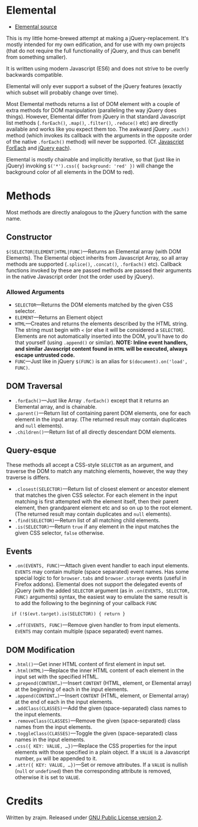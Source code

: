 # Elemental

* [Elemental source]

This is my little home-brewed attempt at making a jQuery-replacement. It's
mostly intended for my own edification, and for use with my own projects (that
do not require the full functionality of jQuery, and thus can benefit from
something smaller).

It is written using modern Javascript (ES6) and does not strive to be overly
backwards compatible.

Elemental will only ever support a subset of the jQuery features (exactly which
subset will probably change over time).

Most Elemental methods returns a list of DOM element with a couple of extra
methods for DOM manipulation (paralleling the way jQuery does things). However,
Elemental differ from jQuery in that standard Javascript list methods
(`.forEach()`, `.map()`, `.filter()`, `.reduce()` etc) are directly available
and works like you expect them too. The awkward jQuery `.each()` method (which
invokes its callback with the arguments in the opposite order of the native
`.forEach()` method) will never be supported. (Cf. [Javascript ForEach] and
[jQuery each]).

Elemental is mostly chainable and implicitly iterative, so that (just like in
jQuery) invoking `$('*').css({ background: 'red' })` will change the background
color of all elements in the DOM to red).


# Methods

Most methods are directly analogous to the jQuery function with the same name.


## Constructor

`$(SELECTOR|ELEMENT|HTML|FUNC)`—Returns an Elemental array (with DOM Elements).
The Elemental object inherits from Javascript Array, so all array methods are
supported (`.splice()`, `.concat()`, `.forEach()` etc). Callback functions
invoked by these are passed methods are passed their arguments in the native
Javascript order (not the order used by jQuery).


### Allowed Arguments

* `SELECTOR`—Returns the DOM elements matched by the given CSS selector.
* `ELEMENT`—Returns an Element object
* `HTML`—Creates and returns the elements described by the HTML string. The
  string must begin with `<` (or else it will be considered a `SELECTOR`).
  Elements are not automatically inserted into the DOM, you'll have to do that
  yourself (using `.append()` or similar). **NOTE: Inline event handlers, and
  similar Javascript content found in `HTML` will be executed, always escape
  untrusted code.**
* `FUNC`—Just like in jQuery `$(FUNC)` is an alias for `$(document).on('load',
  FUNC)`.


## DOM Traversal

* `.forEach()`—Just like Array `.forEach()` except that it returns an Elemental
  array, and is chainable.
* `.parent()`—Return list of containing parent DOM elements, one for each
  element in the input array. (The returned result may contain duplicates and
  `null` elements).
* `.children()`—Return list of all directly descendant DOM elements.


## Query-esque

These methods all accept a CSS-style `SELECTOR` as an argument, and traverse
the DOM to match any matching elements, however, the way they traverse is
differs.

* `.closest(SELECTOR)`—Return list of closest element or ancestor element that
  matches the given CSS selector. For each element in the input matching is
  first attempted with the element itself, then their parent element, then
  grandparent element etc and so on up to the root element. (The returned
  result may contain duplicates and `null` elements).
* `.find(SELECTOR)`—Return list of all matching child elements.
* `.is(SELECTOR)`—Return `true` if any element in the input matches the given
  CSS selector, `false` otherwise.


## Events

* `.on(EVENTS, FUNC)`—Attach given event handler to each input elements.
  `EVENTS` may contain multiple (space separated) event names. Has some special
  logic to for `browser.tabs` and `browser.storage` events (useful in Firefox
  addons). Elemental does not support the delegated events of jQuery (with the
  added `SELECTOR` argument (as in `.on(EVENTS, SELECTOR, FUNC)` arguments)
  syntax, the easiest way to emulate the same result is to add the following to
  the beginning of your callback `FUNC`
```
  if (!$(evt.target).is(SELECTOR)) { return }
```
* `.off(EVENTS, FUNC)`—Remove given handler to from input elements. `EVENTS`
  may contain multiple (space separated) event names.


## DOM Modification

* `.html()`—Get inner HTML content of first element in input set.
* `.html(HTML)`—Replace the inner HTML content of each element in the input set
  with the specified HTML.
* `.prepend(CONTENT…)`—Insert `CONTENT` (HTML, element, or Elemental array) at
  the beginning of each in the input elements.
* `.append(CONTENT…)`—Insert `CONTENT` (HTML, element, or Elemental array) at
  the end of each in the input elements.
* `.addClass(CLASSES)`—Add the given (space-separated) class names to the input
  elements.
* `.removeClass(CLASSES)`—Remove the given (space-separated) class names from
  the input elements.
* `.toggleClass(CLASSES)`—Toggle the given (space-separated) class names in the
  input elements.
* `.css({ KEY: VALUE, …})`—Replace the CSS properties for the input elements
  with those specified in a plain object. If a `VALUE` is a Javascript number,
  `px` will be appended to it.
* `.attr({ KEY: VALUE, …})`—Set or remove attributes. If a `VALUE` is nullish
  (`null` or `undefined`) then the corresponding attribute is removed,
  otherwise it is set to `VALUE`.


# Credits

Written by zrajm. Released under [GNU Public License version 2][GPLv2].

[GPLv2]: ./LICENSE.txt
[Javascript ForEach]: https://developer.mozilla.org/en-US/docs/Web/JavaScript/Reference/Global_Objects/Array/forEach "Javascript .forEach() Documentation"
[jQuery each]: https://api.jquery.com/each/ "jQuery .each() Documentation"
[Elemental source]: https://raw.githubusercontent.com/zrajm/elemental/refs/heads/main/elemental.mjs "Elemental Source Code"

<!--EOF-->
